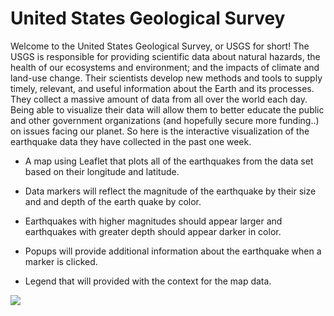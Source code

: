 # United States Geological Survey

Welcome to the United States Geological Survey, or USGS for short! The USGS is responsible for providing scientific data about natural hazards, the health of our ecosystems and environment; and the impacts of climate and land-use change. Their scientists develop new methods and tools to supply timely, relevant, and useful information about the Earth and its processes. They collect a massive amount of data from all over the world each day. Being able to visualize their data will allow them to better educate the public and other government organizations (and hopefully secure more funding..) on issues facing our planet. So here is the interactive visualization of the earthquake data they have collected in the past one week. 

   * A map using Leaflet that plots all of the earthquakes from the data set based on their longitude and latitude.

   * Data markers will reflect the magnitude of the earthquake by their size and and depth of the earth quake by color. 
   
   * Earthquakes with higher magnitudes should appear larger and earthquakes with greater depth should appear darker in color.

   *  Popups will provide additional information about the earthquake when a marker is clicked.

   * Legend that will provided with the context for the map data.

   
   
   <img src = "https://github.com/BanuNathan/leaflet-challenge/blob/main/image/Screenshot%20(153).png">

